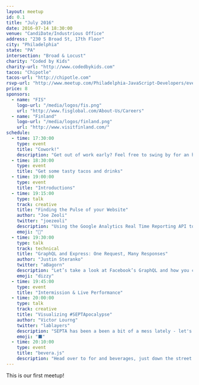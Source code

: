 ```yaml
---
layout: meetup
id: 0.1
title: "July 2016"
date: 2016-07-14 18:30:00
venue: "CandiDate/Industrious Office"
address: "230 S Broad St, 17th Floor"
city: "Philadelphia"
state: "PA"
intersection: "Broad & Locust"
charity: "Coded by Kids"
charity-url: "http://www.codedbykids.com"
tacos: "Chipotle"
tacos-url: "http://chipotle.com"
rsvp-url: "http://www.meetup.com/Philadelphia-JavaScript-Developers/events/232424113/"
price: 8
sponsors:
  - name: "FIS"
    logo-url: "/media/logos/fis.png"
    url: "http://www.fisglobal.com/About-Us/Careers"
  - name: "Finland"
    logo-url: "/media/logos/finland.png"
    url: "http://www.visitfinland.com/"
schedule:
  - time: 17:30:00
    type: event
    title: "Cowork!"
    description: "Get out of work early? Feel free to swing by for an hour of coworking."
  - time: 18:30:00
    type: event
    title: "Get some tasty tacos and drinks"
  - time: 19:00:00
    type: event
    title: "Introductions"
  - time: 19:15:00
    type: talk
    track: creative
    title: "Finding the Pulse of your Website"
    author: "Joe Zeoli"
    twitter: "joezeoli"
    description: "Using the Google Analytics Real Time Reporting API to create a cool data visualization project that resembles an EKG."
    emoji: "💓"
  - time: 19:30:00
    type: talk
    track: technical
    title: "GraphQL and Express: One Request, Many Responses"
    author: "Justin Steranko"
    twitter: "aBagorn"
    description: "Let’s take a look at Facebook’s GraphQL and how you can reduce your HTTP calls and tailor your content from the same endpoint!"
    emoji: "dizzy"
  - time: 19:45:00
    type: event
    title: "Intermission & Live Performance"
  - time: 20:00:00
    type: talk
    track: creative
    title: "Visualizing #SEPTApocalypse"
    author: "Victor Lourng"
    twitter: "lablayers"
    description: "SEPTA has been a been a bit of a mess lately - let's visualize that!"
    emoji: "⬛"
  - time: 20:10:00
    type: event
    title: "bevera.js"
    description: "Head over to for and beverages, just down the street."
---
```


This is our first meetup!